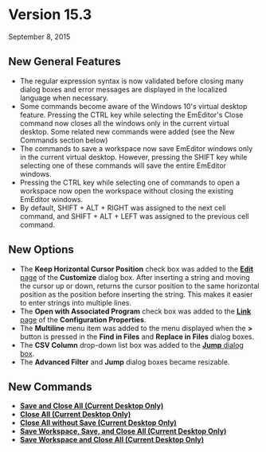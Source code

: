 # Version 15.3

September 8, 2015

## New General Features

- The regular expression syntax is now validated before closing many dialog boxes and error messages are displayed in the localized language when necessary.
- Some commands become aware of the Windows 10's virtual desktop feature. Pressing the CTRL key while selecting the EmEditor's Close command now closes all the windows only in the current virtual desktop. Some related new commands were added (see the New Commands section below)
- The commands to save a workspace now save EmEditor windows only in the current virtual desktop. However, pressing the SHIFT key while selecting one of these commands will save the entire EmEditor windows.
- Pressing the CTRL key while selecting one of commands to open a workspace now open the workspace without closing the existing EmEditor windows.
- By default, SHIFT + ALT + RIGHT was assigned to the next cell command, and SHIFT + ALT + LEFT was assigned to the previous cell command.

## New Options

- The **Keep Horizontal Cursor Position** check box was added to the [**Edit** page](../dlg/customize/edit/index) of the **Customize** dialog box. After inserting a string and moving the cursor up or down, returns the cursor position to the same horizontal position as the position before inserting the string. This makes it easier to enter strings into multiple lines.
- The **Open with Associated Program** check box was added to the [**Link** page](../dlg/properties/link/index) of the **Configuration Properties**.
- The **Multiline** menu item was added to the menu displayed when the **>** button is pressed in the **Find in Files** and **Replace in Files** dialog boxes.
- The **CSV Column** drop-down list box was added to the [**Jump** dialog box](../dlg/jump/index).
- The **Advanced Filter** and **Jump** dialog boxes became resizable.

## New Commands

- **[Save and Close All (Current Desktop Only)](../cmd/file/save_close_desktop)**
- **[Close All (Current Desktop Only)](../cmd/file/close_desktop)**
- **[Close All without Save (Current Desktop Only)](../cmd/file/quit_desktop)**
- **[Save Workspace, Save, and Close All (Current Desktop Only)](../cmd/file/save_workspace_close_desktop)**
- **[Save Workspace and Close All (Current Desktop Only)](../cmd/file/save_workspace_quit_desktop)**
